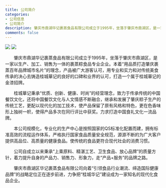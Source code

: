 ```yaml
---
title: 公司简介
categories:
- 公司信息
- 公司简介
description: 肇庆市鼎湖华记裹蒸食品有限公司成立于1995年，坐落于肇庆市鼎湖区，是一家以生产、加工、销售为一体的裹蒸粽食品专业企业。
comments: false
---
```



<img src="/css/images/a.jpg">

<img src="/css/images/b.jpg">

　　肇庆市鼎湖华记裹蒸食品有限公司成立于1995年，坐落于肇庆市鼎湖区，是一家以生产、加工、销售为一体的裹蒸粽食品专业企业。本着“用品质打造肇庆裹蒸百年品牌城市名片”的理念，产品被广大游客认可，用专业和实力和对传统美食传承的决心去铸造桂城華记的良好的口碑和业界的认可，打造一个属于桂城華记的金漆招牌。

　　桂城華记秉承“优质、创新、健康、时尚”的经营理念，致力于传承传统的中国餐饮文化，还将中国餐饮文化与人文情感不断融合，继承和发展了肇庆粽子生产的传统工艺，更配以现代化的加工技术，使产品保留了原有风格和特色，更在色香味形上独树一帜，使得产品多次在同行评比中获奖。力求打造中国食礼文化一流品牌。

　　本公司规模化，专业化的生产中心是按照国家的QS标准化配置而建，拥有标准高效的流程运作体系，严格执行国家食品质量安全规范，源源不断的为广大客户提供高品位、高质量的健康食品。使传统的食品更符合现代社会的消费习惯。

　　公司自成立以来秉承“上乘原料、精湛工艺、卫生食品、放心品牌”的质量方针，着力提升自身的产品力、销售力、形象力，走“产品+服务”的品牌之路。

　　肇庆市鼎湖区华记裹蒸食品有限公司向着“引领食品行业潮流、缔造国际健康品牌”的战略定位正在逐步前进，力争把“桂城华记”建设成为一家知名的现代化食品企业。
